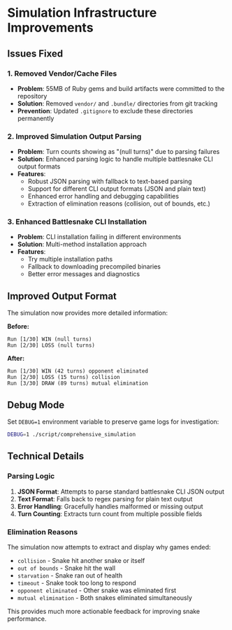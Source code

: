 # Simulation Infrastructure Improvements

## Issues Fixed

### 1. Removed Vendor/Cache Files
- **Problem**: 55MB of Ruby gems and build artifacts were committed to the repository
- **Solution**: Removed `vendor/` and `.bundle/` directories from git tracking
- **Prevention**: Updated `.gitignore` to exclude these directories permanently

### 2. Improved Simulation Output Parsing
- **Problem**: Turn counts showing as "(null turns)" due to parsing failures
- **Solution**: Enhanced parsing logic to handle multiple battlesnake CLI output formats
- **Features**:
  - Robust JSON parsing with fallback to text-based parsing
  - Support for different CLI output formats (JSON and plain text)
  - Enhanced error handling and debugging capabilities
  - Extraction of elimination reasons (collision, out of bounds, etc.)

### 3. Enhanced Battlesnake CLI Installation
- **Problem**: CLI installation failing in different environments
- **Solution**: Multi-method installation approach
- **Features**:
  - Try multiple installation paths
  - Fallback to downloading precompiled binaries
  - Better error messages and diagnostics

## Improved Output Format

The simulation now provides more detailed information:

**Before:**
```
Run [1/30] WIN (null turns)
Run [2/30] LOSS (null turns)
```

**After:**
```
Run [1/30] WIN (42 turns) opponent eliminated
Run [2/30] LOSS (15 turns) collision
Run [3/30] DRAW (89 turns) mutual elimination
```

## Debug Mode

Set `DEBUG=1` environment variable to preserve game logs for investigation:
```bash
DEBUG=1 ./script/comprehensive_simulation
```

## Technical Details

### Parsing Logic
1. **JSON Format**: Attempts to parse standard battlesnake CLI JSON output
2. **Text Format**: Falls back to regex parsing for plain text output
3. **Error Handling**: Gracefully handles malformed or missing output
4. **Turn Counting**: Extracts turn count from multiple possible fields

### Elimination Reasons
The simulation now attempts to extract and display why games ended:
- `collision` - Snake hit another snake or itself
- `out of bounds` - Snake hit the wall
- `starvation` - Snake ran out of health
- `timeout` - Snake took too long to respond
- `opponent eliminated` - Other snake was eliminated first
- `mutual elimination` - Both snakes eliminated simultaneously

This provides much more actionable feedback for improving snake performance.